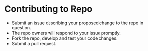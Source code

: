# Contributing to Repo

- Submit an issue describing your proposed change to the repo in question.
- The repo owners will respond to your issue promptly.
- Fork the repo, develop and test your code changes.
- Submit a pull request.
